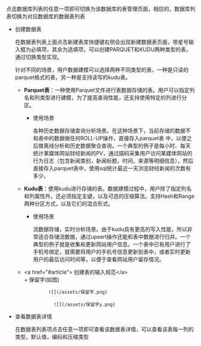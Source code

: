 点击数据库列表的任意一项即可切换为该数据库的表管理页面，相应的，数据库列表切换为对应数据库的数据表列表

* 创建数据表

  在数据表列表上面点击新建表库快捷键右侧会出现新建数据表页面，带星号输入框为必填项，其余为选填项，可以创建PARQUET和KUDU两种类型的表，通过切换类型实现。

  针对不同的场景，用户数据建模可以选择两种不同类型的表，一种是只读的parquet格式的表，另一种是支持读写的kudu表。

  * **Parquet表**：一种使用Parquet文件进行表数据存储的表。用户可以指定列名和列类型进行建模，为了提高查询性能，还支持使用特定的列进行分区。

    * 使用场景

      各种历史数据存储查询分析场景。在这种场景下，当前存储的数据不和表中的数据做任何ROLL-UP操作，直接存入parquet表 中，以便之后做离线分析和历史数据聚合查询。一个典型的例子是每小时、每天统计某媒体网站财经新闻的PV，通过插码采集用户访问某媒体网站的行为日志（包含新闻类别，新闻标题，时间，来源等明细信息），然后直接存入parquet表中，使用sql统计最近一天浏览财经新闻的次数有多少。

  * **Kudu表**：使用kudu进行存储的表。数据建模过程中，用户除了指定列名和列属性外，还必须指定主键，以及可选的压缩算法。支持Hash和Range两种分区方式，以及它们的混合形式。

    * 使用场景

      流数据存储，实时分析场景。由于kudu具有更高的写入性能，所以非常适合存储流数据，通过upsert操作还能和表中数据进行归并。一个典型的例子就是收集和更新网站用户信息。一个表中已有用户进行了手机号绑定，就需要将用户的手机号信息更新到表中，或者实时更新用户的最后访问时间等，以便于查看网站用户留存情况。

  * &lt;a href="\#article"&gt; 创建表的输入规范&lt;/a&gt;  
        + 保留字\(如图\)

                 ![](/assets/保留字.png)  
                   
                   ![](/assets/保留字y.png)

* 查看数据表详情

  在数据表列表项点击任意一项即可查看该数据表详情，可以查看该表每一列的类型，默认值，编码和压缩类型



